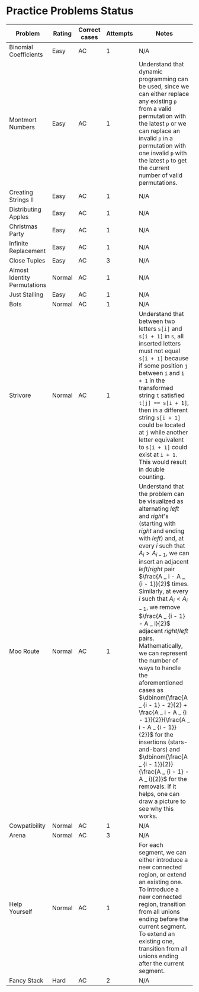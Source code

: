 # Practice Problems Status
Problem|Rating|Correct cases|Attempts|Notes
-|-|-|-|-
Binomial Coefficients|Easy|AC|1|N/A
Montmort Numbers|Easy|AC|1|Understand that dynamic programming can be used, since we can either replace any existing `p` from a valid permutation with the latest `p` or we can replace an invalid `p` in a permutation with one invalid `p` with the latest `p` to get the current number of valid permutations.
Creating Strings II|Easy|AC|1|N/A
Distributing Apples|Easy|AC|1|N/A
Christmas Party|Easy|AC|1|N/A
Infinite Replacement|Easy|AC|1|N/A
Close Tuples|Easy|AC|3|N/A
Almost Identity Permutations|Normal|AC|1|N/A
Just Stalling|Easy|AC|1|N/A
Bots|Normal|AC|1|N/A
Strivore|Normal|AC|1|Understand that between two letters `s[i]` and `s[i + 1]` in `s`, all inserted letters must not equal `s[i + 1]` because if some position `j` between `i` and `i + 1` in the transformed string `t` satisfied `t[j] == s[i + 1]`, then in a different string `s[i + 1]` could be located at `j` while another letter equivalent to `s[i + 1]` could exist at `i + 1`. This would result in double counting.
Moo Route|Normal|AC|1|Understand that the problem can be visualized as alternating $\textit{left}$ and $\textit{right}$'s (starting with $\textit{right}$ and ending with $\textit{left}$) and, at every $i$ such that $A _ i > A _ {i - 1}$, we can insert an adjacent $\textit{left} / \textit{right}$ pair $\frac{A _ i - A _ {i - 1}}{2}$ times. Similarly, at every $i$ such that $A _ i < A _ {i - 1}$, we remove $\frac{A _ {i - 1} - A _ i}{2}$ adjacent $\textit{right} / \textit{left}$ pairs. Mathematically, we can represent the number of ways to handle the aforementioned cases as $\dbinom{\frac{A _ {i - 1} - 2}{2} + \frac{A _ i - A _ {i - 1}}{2}}{\frac{A _ i - A _ {i - 1}}{2}}$ for the insertions (stars-and-bars) and $\dbinom{\frac{A _ {i - 1}}{2}}{\frac{A _ {i - 1} - A _ i}{2}}$ for the removals. If it helps, one can draw a picture to see why this works.
Cowpatibility|Normal|AC|1|N/A
Arena|Normal|AC|3|N/A
Help Yourself|Normal|AC|1|For each segment, we can either introduce a new connected region, or extend an existing one. To introduce a new connected region, transition from all unions ending before the current segment. To extend an existing one, transition from all unions ending after the current segment.
Fancy Stack|Hard|AC|2|N/A